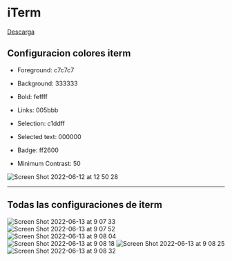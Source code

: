 # iTerm

[Descarga](https://iterm2.com/downloads.html)




## Configuracion colores iterm

- Foreground: c7c7c7
- Background: 333333
- Bold: feffff
- Links: 005bbb

- Selection: c1ddff
- Selected text: 000000
- Badge: ff2600

- Minimum Contrast: 50


![Screen Shot 2022-06-12 at 12 50 28](https://user-images.githubusercontent.com/65741972/173246398-c06a731b-9c98-45e9-9947-f2e1f4943063.png)

***

## Todas las configuraciones de iterm



![Screen Shot 2022-06-13 at 9 07 33](https://user-images.githubusercontent.com/65741972/173372177-44c7a5d5-0be0-44d5-9f6c-d974adff7e18.png)
![Screen Shot 2022-06-13 at 9 07 52](https://user-images.githubusercontent.com/65741972/173372251-bdd5ab5e-ba5f-4296-9d19-de748fa731ae.png)
![Screen Shot 2022-06-13 at 9 08 04](https://user-images.githubusercontent.com/65741972/173372303-b83383d9-a131-4070-9b3a-2916fb68152f.png)
![Screen Shot 2022-06-13 at 9 08 18](https://user-images.githubusercontent.com/65741972/173372344-048cda53-ab0d-47f7-b92f-029812ab6ed3.png)
![Screen Shot 2022-06-13 at 9 08 25](https://user-images.githubusercontent.com/65741972/173372367-818f5906-9adb-4be7-81df-dee95e755b72.png)
![Screen Shot 2022-06-13 at 9 08 32](https://user-images.githubusercontent.com/65741972/173372391-49027080-cb7f-4cc3-8b20-ed5267d1f981.png)



